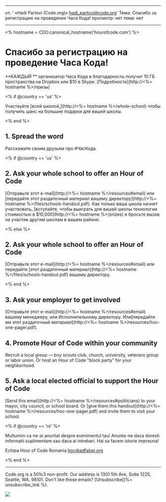 * * *

от: ' «Hadi Partovi (Code.org)» [&#104;&#x61;&#x64;&#105;&#x5f;&#112;&#x61;&#x72;&#116;&#x6f;&#118;&#x69;&#x40;&#99;&#x6f;&#100;&#x65;&#x2e;&#111;&#x72;&#103;](&#109;&#x61;&#105;&#x6c;&#x74;&#111;&#x3a;&#104;&#x61;&#x64;&#105;&#x5f;&#112;&#x61;&#x72;&#116;&#x6f;&#118;&#x69;&#x40;&#99;&#x6f;&#100;&#x65;&#x2e;&#111;&#x72;&#103;)' Тема: Спасибо за регистрацию на проведение Часа Кода! просмотр: нет тема: нет

* * *

<% hostname = CDO.canonical_hostname('hourofcode.com') %>

# Спасибо за регистрацию на проведение Часа Кода!

**КАЖДЫЙ ** организатор Часа Кода в благодарность получит 10 ГБ пространства на Dropbox или $10 в Skype. [Подробности](http://<%= hostname %>/призы)

<% if @country == 'us' %>

Участвуйте [всей школой,](http://<%= hostname %>/whole-school) чтобы получить шанс на большие подарки для вашей школы.

<% end %>

## 1. Spread the word

Расскажите своим друзьям про #ЧасКода.

<% if @country == 'us' %>

## 2. Ask your whole school to offer an Hour of Code

[Отправьте этот e-mail](http://<%= hostname %>/resources#email) или [передайте этот раздаточный материал вашему директору](http://<%= hostname %>/files/schools-handout.pdf). Как только ваша школа начнет участвовать, [вступайте, чтобы выиграть для вашей школы технологии стоимостью в $10,000](http://<%= hostname %>/prizes) и бросьте вызов на участие другим школам в вашем районе.

<% else %>

## 2. Ask your whole school to offer an Hour of Code

[Отправьте этот e-mail](http://<%= hostname %>/resources#email) или передайте [этот раздаточный материал](http://<%= hostname %>/files/schools-handout.pdf) вашему директору.

<% end %>

## 3. Ask your employer to get involved

[Отправьте этот e-mail](http://<%= hostname %>/resources#email) вашему менеджеру, или Исполнительному директору. Или[передайте им этот раздаточный материал](http://<%= hostname %>/resources/hoc-one-pager.pdf).

## 4. Promote Hour of Code within your community

Recruit a local group — boy scouts club, church, university, veterans group or labor union. Or host an Hour of Code "block party" for your neighborhood.

## 5. Ask a local elected official to support the Hour of Code

[Send this email](http://<%= hostname %>/resources#politicians) to your mayor, city council, or school board. Or [give them this handout](http://<%= hostname %>/resources/hoc-one-pager.pdf) and invite them to visit your school.

<% if @country == 'ro' %>

Multumim ca ne-ai anuntat despre evenimentul tau! Anunta-ne daca doresti informatii suplimentare sau daca ai intrebari. Hai sa facem istorie impreuna!

Echipa Hour of Code Romania hoc@adfaber.org

<% end %>

* * *

Code.org is a 501c3 non-profit. Our address is 1301 5th Ave, Suite 1225, Seattle, WA, 98101. Don't like these emails? [Unsubscribe](%= unsubscribe_link %).

![](<%= tracking_pixel %>)